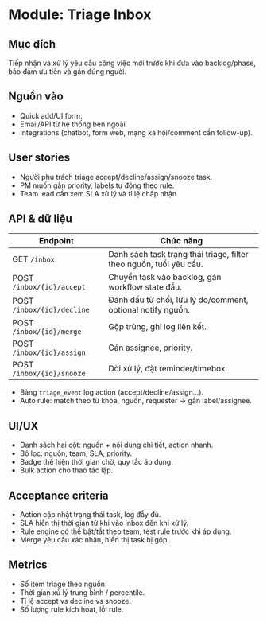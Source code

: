 ﻿# Module: Triage Inbox

## Mục đích
Tiếp nhận và xử lý yêu cầu công việc mới trước khi đưa vào backlog/phase, bảo đảm ưu tiên và gán đúng người.

## Nguồn vào
- Quick add/UI form.
- Email/API từ hệ thống bên ngoài.
- Integrations (chatbot, form web, mạng xã hội/comment cần follow-up).

## User stories
- Người phụ trách triage accept/decline/assign/snooze task.
- PM muốn gắn priority, labels tự động theo rule.
- Team lead cần xem SLA xử lý và tỉ lệ chấp nhận.

## API & dữ liệu
| Endpoint | Chức năng |
|----------|-----------|
| GET `/inbox` | Danh sách task trạng thái triage, filter theo nguồn, tuổi yêu cầu. |
| POST `/inbox/{id}/accept` | Chuyển task vào backlog, gán workflow state đầu. |
| POST `/inbox/{id}/decline` | Đánh dấu từ chối, lưu lý do/comment, optional notify nguồn. |
| POST `/inbox/{id}/merge` | Gộp trùng, ghi log liên kết. |
| POST `/inbox/{id}/assign` | Gán assignee, priority. |
| POST `/inbox/{id}/snooze` | Dời xử lý, đặt reminder/timebox. |

- Bảng `triage_event` log action (accept/decline/assign...).
- Auto rule: match theo từ khóa, nguồn, requester → gắn label/assignee.

## UI/UX
- Danh sách hai cột: nguồn + nội dung chi tiết, action nhanh.
- Bộ lọc: nguồn, team, SLA, priority.
- Badge thể hiện thời gian chờ, quy tắc áp dụng.
- Bulk action cho thao tác lặp.

## Acceptance criteria
- Action cập nhật trạng thái task, log đầy đủ.
- SLA hiển thị thời gian từ khi vào inbox đến khi xử lý.
- Rule engine có thể bật/tắt theo team, test rule trước khi áp dụng.
- Merge yêu cầu xác nhận, hiển thị task bị gộp.

## Metrics
- Số item triage theo nguồn.
- Thời gian xử lý trung bình / percentile.
- Tỉ lệ accept vs decline vs snooze.
- Số lượng rule kích hoạt, lỗi rule.

